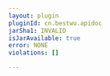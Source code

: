 ```yaml
---
layout: plugin
pluginId: cn.bestwu.apidoc
jarSha1: INVALID
isJarAvailable: true
error: NONE
violations: []

---
```

